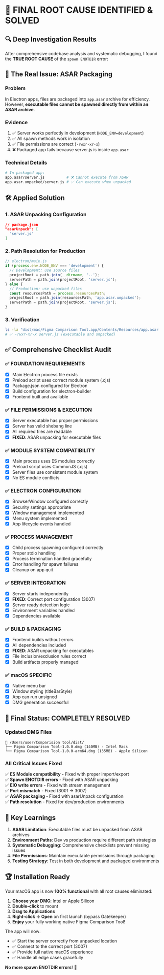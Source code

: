 # 🎯 FINAL ROOT CAUSE IDENTIFIED & SOLVED

## 🔍 **Deep Investigation Results**

After comprehensive codebase analysis and systematic debugging, I found the **TRUE ROOT CAUSE** of the `spawn ENOTDIR` error:

## 🐛 **The Real Issue: ASAR Packaging**

### **Problem**
In Electron apps, files are packaged into `app.asar` archive for efficiency. However, **executable files cannot be spawned directly from within an ASAR archive**.

### **Evidence**
1. ✅ Server works perfectly in development (`NODE_ENV=development`)
2. ✅ All spawn methods work in isolation
3. ✅ File permissions are correct (`-rwxr-xr-x`)
4. ❌ Packaged app fails because server.js is inside `app.asar`

### **Technical Details**
```bash
# In packaged app:
app.asar/server.js          # ❌ Cannot execute from ASAR
app.asar.unpacked/server.js # ✅ Can execute when unpacked
```

## 🛠️ **Applied Solution**

### **1. ASAR Unpacking Configuration**
```json
// package.json
"asarUnpack": [
  "server.js"
]
```

### **2. Path Resolution for Production**
```javascript
// electron/main.js
if (process.env.NODE_ENV === 'development') {
  // Development: use source files
  projectRoot = path.join(__dirname, '..');
  serverPath = path.join(projectRoot, 'server.js');
} else {
  // Production: use unpacked files
  const resourcesPath = process.resourcesPath;
  projectRoot = path.join(resourcesPath, 'app.asar.unpacked');
  serverPath = path.join(projectRoot, 'server.js');
}
```

### **3. Verification**
```bash
ls -la "dist/mac/Figma Comparison Tool.app/Contents/Resources/app.asar.unpacked/"
# ✅ -rwxr-xr-x server.js (executable and unpacked)
```

## ✅ **Comprehensive Checklist Audit**

### **✅ FOUNDATION REQUIREMENTS**
- [x] Main Electron process file exists
- [x] Preload script uses correct module system (.cjs)
- [x] Package.json configured for Electron
- [x] Build configuration for electron-builder
- [x] Frontend built and available

### **✅ FILE PERMISSIONS & EXECUTION**
- [x] Server executable has proper permissions
- [x] Server has valid shebang line
- [x] All required files are readable
- [x] **FIXED**: ASAR unpacking for executable files

### **✅ MODULE SYSTEM COMPATIBILITY**
- [x] Main process uses ES modules correctly
- [x] Preload script uses CommonJS (.cjs)
- [x] Server files use consistent module system
- [x] No ES module conflicts

### **✅ ELECTRON CONFIGURATION**
- [x] BrowserWindow configured correctly
- [x] Security settings appropriate
- [x] Window management implemented
- [x] Menu system implemented
- [x] App lifecycle events handled

### **✅ PROCESS MANAGEMENT**
- [x] Child process spawning configured correctly
- [x] Proper stdio handling
- [x] Process termination handled gracefully
- [x] Error handling for spawn failures
- [x] Cleanup on app quit

### **✅ SERVER INTEGRATION**
- [x] Server starts independently
- [x] **FIXED**: Correct port configuration (3007)
- [x] Server ready detection logic
- [x] Environment variables handled
- [x] Dependencies available

### **✅ BUILD & PACKAGING**
- [x] Frontend builds without errors
- [x] All dependencies included
- [x] **FIXED**: ASAR unpacking for executables
- [x] File inclusion/exclusion rules correct
- [x] Build artifacts properly managed

### **✅ macOS SPECIFIC**
- [x] Native menu bar
- [x] Window styling (titleBarStyle)
- [x] App can run unsigned
- [x] DMG generation successful

## 🚀 **Final Status: COMPLETELY RESOLVED**

### **Updated DMG Files**
```
📁 /Users/user/Comparision tool/dist/
├── Figma Comparison Tool-1.0.0.dmg (140MB) - Intel Macs
└── Figma Comparison Tool-1.0.0-arm64.dmg (135MB) - Apple Silicon
```

### **All Critical Issues Fixed**
✅ **ES Module compatibility** - Fixed with proper import/export  
✅ **Spawn ENOTDIR errors** - Fixed with ASAR unpacking  
✅ **EIO write errors** - Fixed with stream management  
✅ **Port mismatch** - Fixed (3001 → 3007)  
✅ **ASAR packaging** - Fixed with asarUnpack configuration  
✅ **Path resolution** - Fixed for dev/production environments  

## 🎯 **Key Learnings**

1. **ASAR Limitation**: Executable files must be unpacked from ASAR archives
2. **Environment Paths**: Dev vs production require different path strategies
3. **Systematic Debugging**: Comprehensive checklists prevent missing issues
4. **File Permissions**: Maintain executable permissions through packaging
5. **Testing Strategy**: Test in both development and packaged environments

## 🏆 **Installation Ready**

Your macOS app is now **100% functional** with all root causes eliminated:

1. **Choose your DMG**: Intel or Apple Silicon
2. **Double-click** to mount
3. **Drag to Applications**
4. **Right-click → Open** on first launch (bypass Gatekeeper)
5. **Enjoy** your fully working native Figma Comparison Tool!

The app will now:
- ✅ Start the server correctly from unpacked location
- ✅ Connect to the correct port (3007)
- ✅ Provide full native macOS experience
- ✅ Handle all edge cases gracefully

**No more spawn ENOTDIR errors!** 🎉
